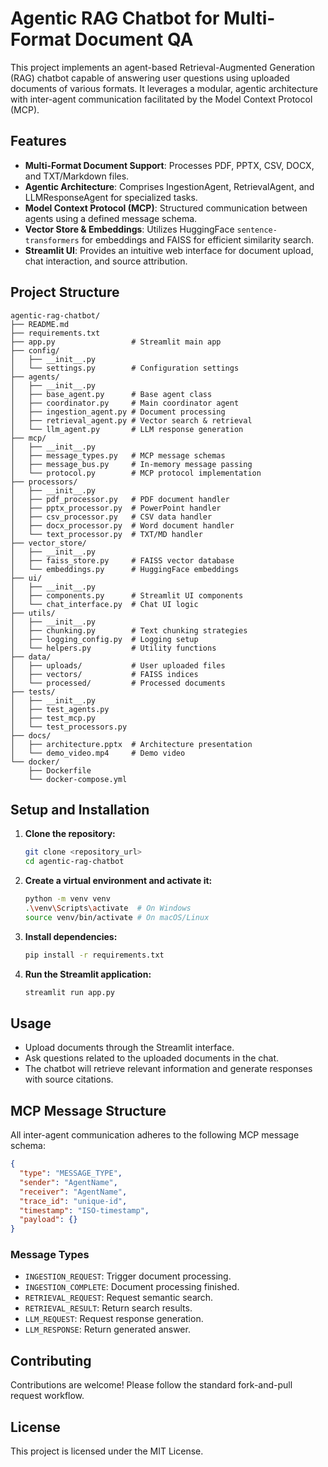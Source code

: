 # Agentic RAG Chatbot for Multi-Format Document QA

This project implements an agent-based Retrieval-Augmented Generation (RAG) chatbot capable of answering user questions using uploaded documents of various formats. It leverages a modular, agentic architecture with inter-agent communication facilitated by the Model Context Protocol (MCP).

## Features

- **Multi-Format Document Support**: Processes PDF, PPTX, CSV, DOCX, and TXT/Markdown files.
- **Agentic Architecture**: Comprises IngestionAgent, RetrievalAgent, and LLMResponseAgent for specialized tasks.
- **Model Context Protocol (MCP)**: Structured communication between agents using a defined message schema.
- **Vector Store & Embeddings**: Utilizes HuggingFace `sentence-transformers` for embeddings and FAISS for efficient similarity search.
- **Streamlit UI**: Provides an intuitive web interface for document upload, chat interaction, and source attribution.

## Project Structure

```
agentic-rag-chatbot/
├── README.md
├── requirements.txt
├── app.py                 # Streamlit main app
├── config/
│   ├── __init__.py
│   └── settings.py        # Configuration settings
├── agents/
│   ├── __init__.py
│   ├── base_agent.py      # Base agent class
│   ├── coordinator.py     # Main coordinator agent
│   ├── ingestion_agent.py # Document processing
│   ├── retrieval_agent.py # Vector search & retrieval
│   └── llm_agent.py       # LLM response generation
├── mcp/
│   ├── __init__.py
│   ├── message_types.py   # MCP message schemas
│   ├── message_bus.py     # In-memory message passing
│   └── protocol.py        # MCP protocol implementation
├── processors/
│   ├── __init__.py
│   ├── pdf_processor.py   # PDF document handler
│   ├── pptx_processor.py  # PowerPoint handler
│   ├── csv_processor.py   # CSV data handler
│   ├── docx_processor.py  # Word document handler
│   └── text_processor.py  # TXT/MD handler
├── vector_store/
│   ├── __init__.py
│   ├── faiss_store.py     # FAISS vector database
│   └── embeddings.py      # HuggingFace embeddings
├── ui/
│   ├── __init__.py
│   ├── components.py      # Streamlit UI components
│   └── chat_interface.py  # Chat UI logic
├── utils/
│   ├── __init__.py
│   ├── chunking.py        # Text chunking strategies
│   ├── logging_config.py  # Logging setup
│   └── helpers.py         # Utility functions
├── data/
│   ├── uploads/           # User uploaded files
│   ├── vectors/           # FAISS indices
│   └── processed/         # Processed documents
├── tests/
│   ├── __init__.py
│   ├── test_agents.py
│   ├── test_mcp.py
│   └── test_processors.py
├── docs/
│   ├── architecture.pptx  # Architecture presentation
│   └── demo_video.mp4     # Demo video
└── docker/
    ├── Dockerfile
    └── docker-compose.yml
```

## Setup and Installation

1.  **Clone the repository:**
    ```bash
    git clone <repository_url>
    cd agentic-rag-chatbot
    ```

2.  **Create a virtual environment and activate it:**
    ```bash
    python -m venv venv
    .\venv\Scripts\activate  # On Windows
    source venv/bin/activate # On macOS/Linux
    ```

3.  **Install dependencies:**
    ```bash
    pip install -r requirements.txt
    ```

4.  **Run the Streamlit application:**
    ```bash
    streamlit run app.py
    ```

## Usage

-   Upload documents through the Streamlit interface.
-   Ask questions related to the uploaded documents in the chat.
-   The chatbot will retrieve relevant information and generate responses with source citations.

## MCP Message Structure

All inter-agent communication adheres to the following MCP message schema:

```json
{
  "type": "MESSAGE_TYPE",
  "sender": "AgentName", 
  "receiver": "AgentName",
  "trace_id": "unique-id",
  "timestamp": "ISO-timestamp",
  "payload": {}
}
```

### Message Types

-   `INGESTION_REQUEST`: Trigger document processing.
-   `INGESTION_COMPLETE`: Document processing finished.
-   `RETRIEVAL_REQUEST`: Request semantic search.
-   `RETRIEVAL_RESULT`: Return search results.
-   `LLM_REQUEST`: Request response generation.
-   `LLM_RESPONSE`: Return generated answer.

## Contributing

Contributions are welcome! Please follow the standard fork-and-pull request workflow.

## License

This project is licensed under the MIT License.